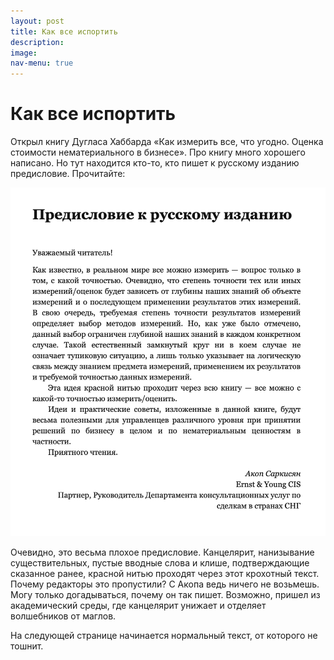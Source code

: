 ```yaml
---
layout: post
title: Как все испортить
description:
image: 
nav-menu: true
---
```


# Как все испортить

Открыл книгу Дугласа Хаббарда «Как измерить все, что угодно. Оценка стоимости нематериального в бизнесе». Про книгу много хорошего написано. Но тут находится кто-то, кто пишет к русскому изданию предисловие. Прочитайте:

![&#x41F;&#x440;&#x435;&#x434;&#x438;&#x441;&#x43B;&#x43E;&#x432;&#x438;&#x435; &#x43A; &#x440;&#x443;&#x441;&#x441;&#x43A;&#x43E;&#x43C;&#x443; &#x438;&#x437;&#x434;&#x430;&#x43D;&#x438;&#x44E;](../.gitbook/assets/akop-sarkisyan.png)

Очевидно, это весьма плохое предисловие. Канцелярит, нанизывание существительных, пустые вводные слова и клише, подтверждающие сказанное ранее, красной нитью проходят через этот крохотный текст. Почему редакторы это пропустили? С Акопа ведь ничего не возьмешь. Могу только догадываться, почему он так пишет. Возможно, пришел из академический среды, где канцелярит унижает и отделяет волшебников от маглов.

На следующей странице начинается нормальный текст, от которого не тошнит.

